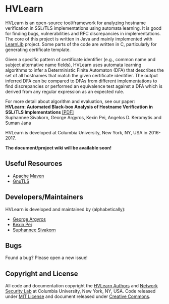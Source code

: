 <h1>HVLearn</h1>
<p>
HVLearn is an open-source tool/framework for analyzing hostname verification in SSL/TLS implementations using automata learning.
It is good for finding bugs, vulnerabilities and RFC discrepancies in implementations. The core of this project
is written in Java and mainly implemented with <a href="https://learnlib.de/">LearnLib</a> project. Some parts of the code are written in C, particularly for generating certificate template.
</p>

<p>
Given a specific pattern of certificate identifier (e.g., common name and subject alternative name fields), HVLearn uses automata learning algorithms to infer a Deterministic Finite Automaton (DFA) that describes the set of all hostnames that match the given certificate identifier. The output inferred DFA can be compared to DFAs from different implementations to find discrepancies or performed an equivalence test against a DFA which is derived from any regular expression as an expected rule.
</p>

<p> For more detail about algorithm and evaluation, see our paper:<br />
<b>HVLearn: Automated Black-box Analysis of Hostname Verification in SSL/TLS Implementations </b><a href="https://github.com/HVLearn/HVLearn/raw/master/HVLearn.pdf">[PDF]</a><br />
Suphannee Sivakorn, George Argyros, Kexin Pei, Angelos D. Keromytis and Suman Jana
</p>

<p>
HVLearn is developed at Columbia University, New York, NY, USA in 2016-2017.
</p>
<p>
<b>The document/project wiki will be available soon!</b>
</p>

<h2>Useful Resources</h2>
<ul>
<li><a href="https://maven.apache.org/">Apache Maven</a></li>
<li><a href="https://www.gnutls.org/">GnuTLS</a></li>
</ul>

<h2>Developers/Maintainers</h2>
HVLearn is developed and maintained by (alphabetically):
<ul>
<li><a href="https://github.com/GeorgeArgyros">George Argyros</a></li>
<li><a href="https://sites.google.com/site/kexinpeisite/">Kexin Pei</a></li>
<li><a href="https://www.cs.columbia.edu/~suphannee">Suphannee Sivakorn</a></li>
</ul>

<h2>Bugs</h2>
<p>
Found a bug? Please open a new issue!
</p>

<h2>Copyright and License</h2>
All code and documentation copyright the <a href="https://github.com/HVLearn/HVLearn/graphs/contributors">HVLearn Authors</a>
and <a href="http://nsl.cs.columbia.edu">Network Security Lab</a> at Columbia University, New York, NY, USA.
Code released under <a href="https://github.com/HVLearn/HVLearn/blob/master/LICENSE">MIT License</a> and document released under <a href="">Creative Commons</a>.
